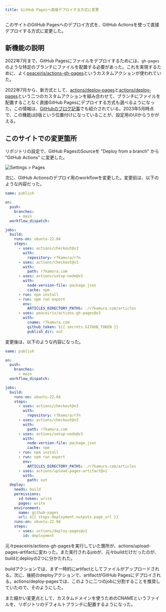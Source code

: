 ```yaml
---
title: GitHub Pagesへ直接デプロイする方式に変更
---
```


このサイトのGitHub Pagesへのデプロイ方式を、GitHub Actionsを使って直接デプロイする方式に変更した。

## 新機能の説明

2022年7月まで、GitHub Pagesにファイルをデプロイするためには、`gh-pages` のような特定のブランチにファイルを配置する必要があった。これを実現するために、よく[peaceiris/actions-gh-pages](https://github.com/peaceiris/actions-gh-pages)というカスタムアクションが使われていた。

2022年7月から、新方式として、[actions/deploy-pages](https://github.com/actions/deploy-pages)と[actions/deploy-pages](https://github.com/actions/deploy-pages)という二つのカスタムアクションを組み合わせて、ブランチにファイルを配置することなく直接GitHub Pagesにデプロイする方式も選べるようになった。この情報は、[GitHubのブログ記事](https://github.blog/changelog/2022-07-27-github-pages-custom-github-actions-workflows-beta/)でも紹介されている。2023年5月時点で、この機能はβ版という位置付けになっていることが、設定用のUIからうかがえる。

## このサイトでの変更箇所

リポジトリの設定で、GitHub PagesのSourceを "Deploy from a branch" から "GitHub Actions" に変更した。

![](https://i.imgur.com/leRcFfuh.png "Settings > Pages")

次に、GitHub Actionsのデプロイ用のworkflowを変更した。変更前は、以下のような内容だった。

```yaml
name: publish

on:
  push:
    branches:
      - main
  workflow_dispatch:

jobs:
  build:
    runs-on: ubuntu-22.04
    steps:
      - uses: actions/checkout@v3
        with:
          repository: r7kamura/r7n
      - uses: actions/checkout@v3
        with:
          path: r7kamura.com
      - uses: actions/setup-node@v3
        with:
          node-version-file: package.json
          cache: npm
      - run: npm install
      - run: npm run export
        env:
          ARTICLES_DIRECTORY_PATHS: ./r7kamura.com/articles
      - uses: peaceiris/actions-gh-pages@v3
        with:
          cname: r7kamura.com
          github_token: ${{ secrets.GITHUB_TOKEN }}
          publish_dir: out
```

変更後は、以下のような内容になった。

```yaml
name: publish

on:
  push:
    branches:
      - main
  workflow_dispatch:

jobs:
  build:
    runs-on: ubuntu-22.04
    steps:
      - uses: actions/checkout@v3
        with:
          repository: r7kamura/r7n
      - uses: actions/checkout@v3
        with:
          path: r7kamura.com
      - uses: actions/setup-node@v3
        with:
          node-version-file: package.json
          cache: npm
      - run: npm install
      - run: npm run export
        env:
          ARTICLES_DIRECTORY_PATHS: ./r7kamura.com/articles
      - uses: actions/upload-pages-artifact@v1
        with:
          path: out
  deploy:
    needs: build
    permissions:
      id-token: write
      pages: write
    environment:
      name: github-pages
      url: ${{ steps.deployment.outputs.page_url }}
    runs-on: ubuntu-22.04
    steps:
      - uses: actions/deploy-pages@v2
        id: deployment
```

元々peaceiris/actions-gh-pagesを実行していた箇所が、actions/upload-pages-artifactに変わった。また実行されるjobが、元々buildだけだったのが、buildとdeployの2つに分かたれた。

buildアクションでは、まず一時的にartifactとしてファイルがアップロードされる。次に、後続のdeployアクションで、artifactがGitHub Pagesにデプロイされる。actions/deploy-pagesでは、このように二つのjobに分割することを推奨していたので、そのようにした。

また細かい変更点として、カスタムドメインを使うためのCNAMEというファイルを、リポジトリのデフォルトブランチに配置するようになった。
